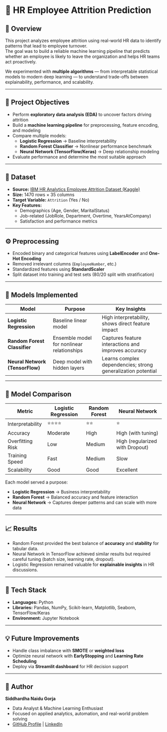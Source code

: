 # 🧠 HR Employee Attrition Prediction

## 📄 Overview
This project analyzes employee attrition using real-world HR data to identify patterns that lead to employee turnover.  
The goal was to build a reliable machine learning pipeline that predicts whether an employee is likely to leave the organization and helps HR teams act proactively.

We experimented with **multiple algorithms** — from interpretable statistical models to modern deep learning — to understand trade-offs between explainability, performance, and scalability.

---

## 🚀 Project Objectives
- Perform **exploratory data analysis (EDA)** to uncover factors driving attrition  
- Build a **machine learning pipeline** for preprocessing, feature encoding, and modeling  
- Compare multiple models:
  - **Logistic Regression** → Baseline interpretability  
  - **Random Forest Classifier** → Nonlinear performance benchmark  
  - **Neural Network (TensorFlow/Keras)** → Deep relationship modeling  
- Evaluate performance and determine the most suitable approach

---

## 🧩 Dataset
- **Source:** [IBM HR Analytics Employee Attrition Dataset (Kaggle)](https://www.kaggle.com/pavansubhasht/ibm-hr-analytics-attrition-dataset)
- **Size:** 1470 rows × 35 columns  
- **Target Variable:** `Attrition` (Yes / No)  
- **Key Features:**
  - Demographics (Age, Gender, MaritalStatus)  
  - Job-related (JobRole, Department, Overtime, YearsAtCompany)  
  - Satisfaction and performance metrics  

---

## ⚙️ Preprocessing
- Encoded binary and categorical features using **LabelEncoder** and **One-Hot Encoding**
- Removed irrelevant columns (`EmployeeNumber`, etc.)
- Standardized features using **StandardScaler**
- Split dataset into training and test sets (80/20 split with stratification)

---

## 🧮 Models Implemented

| Model | Purpose | Key Insights |
|--------|----------|--------------|
| **Logistic Regression** | Baseline linear model | High interpretability, shows direct feature impact |
| **Random Forest Classifier** | Ensemble model for nonlinear relationships | Captures feature interactions and improves accuracy |
| **Neural Network (TensorFlow)** | Deep model with hidden layers | Learns complex dependencies; strong generalization potential |

---

## 🧠 Model Comparison
| Metric | Logistic Regression | Random Forest | Neural Network |
|---------|--------------------|---------------|----------------|
| Interpretability | ⭐⭐⭐⭐ | ⭐⭐ | ⭐ |
| Accuracy | Moderate | High | High (with tuning) |
| Overfitting Risk | Low | Medium | High (regularized with Dropout) |
| Training Speed | Fast | Medium | Slow |
| Scalability | Good | Good | Excellent |

Each model served a purpose:
- **Logistic Regression** → Business interpretability  
- **Random Forest** → Balanced accuracy and feature interaction  
- **Neural Network** → Captures deeper patterns and can scale with more data  

---

## 📈 Results
- Random Forest provided the best balance of **accuracy** and **stability** for tabular data.  
- Neural Network in TensorFlow achieved similar results but required careful tuning (batch size, learning rate, dropout).  
- Logistic Regression remained valuable for **explainable insights** in HR discussions.

---

## 🧰 Tech Stack
- **Languages:** Python  
- **Libraries:** Pandas, NumPy, Scikit-learn, Matplotlib, Seaborn, TensorFlow/Keras  
- **Environment:** Jupyter Notebook  

---

## 💡 Future Improvements
- Handle class imbalance with **SMOTE** or **weighted loss**  
- Optimize neural network with **EarlyStopping** and **Learning Rate Scheduling**  
- Deploy via **Streamlit dashboard** for HR decision support  

---

## 🧍 Author
**Siddhardha Naidu Gorja**  
- Data Analyst & Machine Learning Enthusiast  
- Focused on applied analytics, automation, and real-world problem solving  
- [GitHub Profile](#) | [LinkedIn](#)
